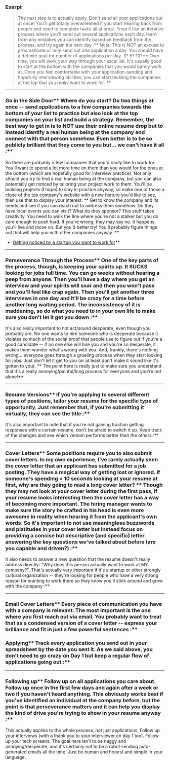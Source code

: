 ### Exerpt
>The next step is to actually apply.  Don't send all your applications out at once! You'll get totally overwhelmed if you start hearing back from people and need to complete tasks all at once.  Treat it like an iterative process where you'll send out several applications each day, learn from any mistakes you can identify based on feedback from the process, and try again the next day.  ** Note: This is NOT an excuse to procrastinate or only send out one application a day.  You should have a definite goal for number of applications per day.  3? 5? 10?** Over time, you will work your way through your excel list.  It's usually good to start at the bottom with the companies that you would barely work at.  Once you feel comfortable with your application-sending and hopefully interviewing abilities, you can start tackling the companies at the top that you *really* want to work for :**



---


### Go in the Side Door** Where do you start?  Do two things at once -- send applications to a few companies towards the bottom of your list to practice but also look at the top companies on your list and build a strategy.  Remember, the best way to get in is to NOT use their online resume drop but to instead identify a real human being at the company and connect with that person somehow.  Even better is to be so publicly brilliant that they come to you but... we can't have it all :**

So there are probably a few companies that you'd *really* like to work for.  You'll want to spend a lot more time on them than you would for the ones at the bottom (which are hopefully good for interview practice).  Not only should you try to find a real human being at the company, but you can also potentially get noticed by tailoring your project work to them.  You'll be building projects (I hope) to stay in practice anyway, so make one of those a clone of the top company's website with a new feature you'd like to see, then use that to display your interest.  ** Get to know the company and its needs and see if you can reach out to address them somehow.  Do they have local events you can visit?  What do they sponsor? This stuff takes creativity.  You need to walk the line where you're not a stalker but you do care enough to push hard.  If you're wrong, they may say no.  It happens, you'll live and move on.  But you'd better try!  You'll probably figure things out that will help you with other companies anyway :**



* [Getting noticed by a startup you want to work for](http://www.thedailymuse.com/job-search/want-to-work-for-a-start-up-heres-how-to-get-noticed/)** 

---


### Perseverance Through the Process** One of the key parts of the process, though, is keeping your spirits up.  It SUCKS looking for jobs full time.  You can go weeks without hearing a peep from anyone.  Then you'll have a day where you get an interview and your spirits will soar and then you won't pass and you'll feel like crap again.  Then you'll get another three interviews in one day and it'll be crazy for a time before another long waiting period.  The inconsistency of it is maddening, so do what you need to in your own life to make sure you don't let it get you down :**

It's also really important to not act/sound desperate, even though you probably are.  No one wants to hire someone who is desperate because it violates so much of the social proof that people use to figure out if you're a good candidate -- if no one else will hire you and you're so desperate, it makes them wonder what's wrong with you.  And, frankly, there's nothing wrong... everyone goes through a grueling process when they start looking for jobs.  Just don't let it get to you (or at least don't make it sound like it's gotten to you).  ** The point here is really just to make sure you understand that it's a really annoying/painful/long process for everyone and you're not alone!** 

---


### Resume Versions** If you're applying to several different types of positions, tailor your resume for the specific type of opportunity.  Just remember that, if you're submitting it virtually, they can see the title :**

It's also important to note that if you're not gaining traction getting responses with a certain resume, don't be afraid to switch it up. Keep track of the changes and see which version performs better than the others :**



---


### Cover Letters** Some positions require you to also submit cover letters.  In my own experience, I've rarely actually seen the cover letter that an applicant has submitted for a job posting.  They have a magical way of getting lost or ignored.  If someone's spending < 10 seconds looking at your resume at first, why are they going to read a long cover letter?  ** Though they may not look at your cover letter during the first pass, if your resume looks interesting then the cover letter has a way of becoming more important.  The hiring manager wants to make sure the story he crafted in his head is even more awesome in reality when hearing it from the applicant's own words.  So it's important to not use meaningless buzzwords and platitudes in your cover letter but instead focus on providing a concise but descriptive (and specific) letter answering the key questions we've talked about before (are you capable and driven?) :**

It also needs to answer a new question that the resume doesn't really address directly: "Why does this person actually want to work at MY company?".  That's actually very important if it's a startup or other strongly cultural organization -- they're looking for people who have a very strong reason for wanting to work there so they know you'll stick around and grow with the company :**



---


### Email Cover Letters** Every piece of communication you have with a company is relevant.  The most important is the one where you first reach out via email.  You probably want to treat that as a condensed version of a cover letter -- express your brilliance and fit in just a few powerful sentences :**


### Applying** Track every application you send out in your spreadsheet by the date you sent it.  As we said above, you don't need to go crazy on Day 1 but keep a regular flow of applications going out :**



---


### Following up** Follow up on all applications you care about.  Follow up once in the first few days and again after a week or two if you haven't heard anything.  This obviously works best if you've identified an individual at the company before, but the point is that perseverance matters and it can help you display the kind of drive you're trying to show in your resume anyway :**

This actually applies to the whole process, not just applications.  Follow up your interviews (with a thank you to your interviewer on day 1 too).  Follow up your tech screens.  The goal here isn't to be naggy and annoying/desperate, and it's certainly not to be a robot sending auto-generated emails all the time.  Just be human and honest and simple in your language.
